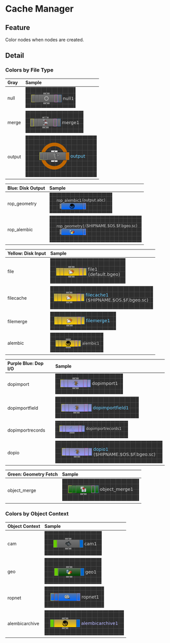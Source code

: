 # Cache Manager

## Feature

Color nodes when nodes are created.

## Detail

### Colors by File Type

| Gray               | Sample                                             |
|:-------------------|:---------------------------------------------------|
| null               |![](img/color-nodes/ss_color_nodes_null_0001.png)   |
| merge              |![](img/color-nodes/ss_color_nodes_merge_0001.png)  |
| output             |![](img/color-nodes/ss_color_nodes_output_0001.png) |

| Blue:  Disk Output | Sample                                                   |
|:-------------------|:---------------------------------------------------------|
| rop_geometry       |![](img/color-nodes/ss_color_nodes_rop_alembic_0001.png)  |
| rop_alembic        |![](img/color-nodes/ss_color_nodes_rop_geoemtry_0001.png) |

| Yellow: Disk Input  | Sample                                                |
|:--------------------|:------------------------------------------------------|
| file                |![](img/color-nodes/ss_color_nodes_file_0001.png)      |
| filecache           |![](img/color-nodes/ss_color_nodes_filecache_0001.png) |
| filemerge           |![](img/color-nodes/ss_color_nodes_filemerge_0001.png) |
| alembic             |![](img/color-nodes/ss_color_nodes_alembic_0001.png)   |


| Purple Blue: Dop I/O | Sample                                                      |
|:---------------------|:------------------------------------------------------------|
| dopimport            |![](img/color-nodes/ss_color_nodes_dopimport_0001.png)       |
| dopimportfield       |![](img/color-nodes/ss_color_nodes_dopimportfield_0001.png)  |
| dopimportrecords     |![](img/color-nodes/ss_color_nodes_dopimportrecords_0001.png)|
| dopio                |![](img/color-nodes/ss_color_nodes_dopio_0001.png)           |

| Green: Geometry Fetch | Sample                                                   |
|:----------------------|:---------------------------------------------------------|
| object_merge          |![](img/color-nodes/ss_color_nodes_object_merge_0001.png) |

### Colors by Object Context

| Object Context     | Sample                                                     |
|:-------------------|:-----------------------------------------------------------|
| cam                |![](img/color-nodes/ss_color_nodes_cam_0001.png)            |
| geo                |![](img/color-nodes/ss_color_nodes_geo_0001.png)            |
| ropnet             |![](img/color-nodes/ss_color_nodes_ropnet_0001.png)         |
| alembicarchive     |![](img/color-nodes/ss_color_nodes_alembicarchive_0001.png) |

